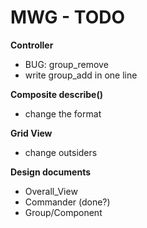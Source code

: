MWG - TODO
===
<strong>Controller</strong>
- BUG: group_remove
- write group_add in one line

<strong>Composite describe()</strong>
- change the format

<strong>Grid View</strong>
- change outsiders

<strong>Design documents</strong>
- Overall_View
- Commander (done?)
- Group/Component
